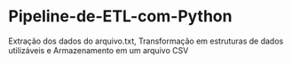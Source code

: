 # Pipeline-de-ETL-com-Python
Extração dos dados do arquivo.txt, Transformação em estruturas de dados utilizáveis e Armazenamento em um arquivo CSV
